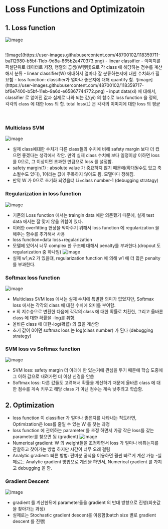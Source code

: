 # Loss Functions and Optimizatoin

## 1. Loss function
![image](https://user-images.githubusercontent.com/48700102/118359750-ee84e580-b5bf-11eb-9120-ed58f3280860.png)

<br>
![image](https://user-images.githubusercontent.com/48700102/118359711-ba112980-b5bf-11eb-9d8a-865b2a470373.png)
- linear classifier - 이미지를 픽셀단위로 데이터로 저장, 행렬의 곱셈(W행령)으로 각 class 에 해당하는 점수를 계산해서 분류
- linear classifier(W) 에대허서 얼마나 잘 분류하는지에 대한 수치화가 필요함
- loss function: classifier가 얼마나 좋은지에 대해 quantify 함.
![image](https://user-images.githubusercontent.com/48700102/118359717-bf6e7400-b5bf-11eb-9a6d-e65867744772.png)
- input data(xi) 에 대해서, classifier 로 얻어진 값과 실제로 나와 되는 값(yi) 의 함수로 loss function 을 정의, 각각의 class 에 대한 loss 의 합. total loss(L) 은 각각의 이미지에 대한 loss 의 평균
<br><br><br>

### Multiclass SVM
![image](https://user-images.githubusercontent.com/48700102/118359596-32c3b600-b5bf-11eb-82cb-1fc4e0572371.png)
- 실제 class에대한 수치가 다른 class들의 수치에 비해 safety margin 보다 더 컸으면 좋겠다는 생각에서 착안. 만약 실제 class 수치에 보다 일정이상 이하면 loss 를 0으로, 그 이상이면 초과한 만큼으로 loss 를 설정함.
- safety margin(1) : absolute value 가 중요하지 않기 때문에(확대될수도 있고 축소될수도 있다), 1이라는 값에 주목하지 않아도 됨. 모델마다 정해짐.
- 만약 W 가 0으로 초기화 되었을떄 Li=class number-1 (debugging stratagy)

### Regularization in loss function
![image](https://user-images.githubusercontent.com/48700102/118359607-3ce5b480-b5bf-11eb-9649-1c306b6eeb89.png)
- 기존의 Loss function 에서는 traingin data 에만 의존했기 때문에, 실제 test data 에서는 잘 맞지 않을 위험이 있다.
- 이러한 overfitting 현상을 막아주기 위해서 loss function 에 regularization 을 해주는 함수를 추가해서 사용
- loss function=data loss+regularization
- 모델에 있어서 너무 complex 한 구조에 대해서 penalty를 부과한다.(dropout 도 regularization 중 하나임)
![image](https://user-images.githubusercontent.com/48700102/118359620-4838e000-b5bf-11eb-95cc-9fdefa13666f.png)
- 실제 w1,w2 가 있을떄, regularization function 에 의해 w1 에 더 많은 penalty를 부과한다.

### Softmax loss function
![image](https://user-images.githubusercontent.com/48700102/118359632-5424a200-b5bf-11eb-8768-d6fd55a87965.png)
- Multiclass SVM loss 에서는 실제 수치에 특별한 의미가 없었지만, Softmax loss 에서는 각각의 class 에 대한 수치에 의미를 부여함.
- e 의 지수승으로 변환한 다음에 각각의 class 에 대한 확률로 치환한, 그리고 올바른 class 에 대한 확률을 -log를 취함.
- 올바른 class 에 대한-log(확률) 의 값을 계산함
- 초기 값이 0이면 softmax loss 는 log(class number) 가 된다 (debugging strategy)

### SVM loss vs Softmax function
![image](https://user-images.githubusercontent.com/48700102/118359643-61419100-b5bf-11eb-9f7e-9e2650d79d50.png)
- SVM loss: safety margin 더 아래에 만 있는거에 관심을 두기 때문에 학습 도중에 그 이하 값으로 내려가면 더 이상 신경을 안씀
- Softmax loss: 다른 값들도 고려해서 확률을 계산하기 때문에 올바른 class 에 대한 점수를 계속 키우고 해당 class 가 아닌 점수는 계속 낮추려고 학습함.

## 2. Optimization
- loss function 이 classifier 가 얼마나 좋은지를 나타내는 척도라면, Optimization은 loss를 줄일 수 있는 W 를 찾는 과정
- loss function 에 관여하는 parameter 를 조정 하면서 가장 작은 loss를 갖는 parameter를 찾으면 됨 (gradient)
![image](https://user-images.githubusercontent.com/48700102/118359674-86ce9a80-b5bf-11eb-89dc-717e8fcfef44.png)
- Numerical gradient: W 의 weight들을 조정하면서 loss 가 얼마나 바뀌는지를 관찰하고 찾아가는 방법 하지만 시간이 너무 오래 걸림
- Analytic gradient: 빠른 방법: 편미분 공식을 이용하면 훨씬 빠르게 계산 가능
-실제로는 Analytic gradient 방법으로 계산을 하면서, Numerical gradient 를 가지고 debugging 을 함.

### Gradient Descent
![image](https://user-images.githubusercontent.com/48700102/118359684-94842000-b5bf-11eb-8a7d-76d1665b68df.png)
- gradient 를 계산한뒤에 parameter들을 gradient 의 반대 방향으로 진행(최솟값을 찾아가는 과정)
- 실제로는 Stochastic gradient descent를 이용함(batch size 별로 gradient descent 를 진행)























